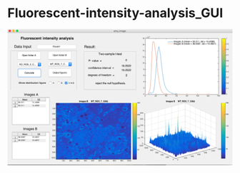 # Fluorescent-intensity-analysis_GUI

![image](https://github.com/George-wu509/Fluorescent-intensity-analysis_GUI/blob/master/Outfigures/cover.png)
